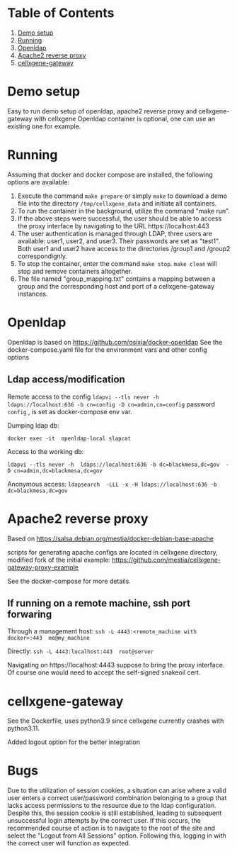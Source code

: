 
# Table of Contents

1.  [Demo setup](#org8772b4e)
2.  [Running](#org1d6aa09)
3.  [Openldap](#org598dec3)
4.  [Apache2 reverse proxy](#org69a72a2)
5.  [cellxgene-gateway](#org7d25c22)


<a id="org8772b4e"></a>

# Demo setup

Easy to run demo setup of openldap, apache2 reverse proxy and cellxgene-gateway with cellxgene
Openldap container is optional, one can use an existing one for example.


<a id="org1d6aa09"></a>

# Running

Assuming that docker and docker compose are installed, the following options are available:

1. Execute the command `make prepare` or simply `make` to download a demo file into the directory `/tmp/cellxgene_data` and initiate all containers.
2. To run the container in the background, utilize the command "make run".
3. If the above steps were successful, the user should be able to access the proxy interface by navigating to the URL https://localhost:443
4. The user authentication is managed through LDAP, three users are available: user1, user2, and user3. Their passwords are set as "test1". Both user1 and user2 have access to the directories /group1 and /group2 correspondignly.
5. To stop the container, enter the command `make stop`. `make clean` will stop and remove containers altogether.
6. The file named "group_mapping.txt" contains a mapping between a group and the corresponding host and port of a cellxgene-gateway instances.

<a id="org598dec3"></a>

# Openldap

Openldap is based on <https://github.com/osixia/docker-openldap>
See the docker-compose.yaml file for the environment vars and other config options

## Ldap access/modification

Remote access to the config `ldapvi --tls never -h  ldaps://localhost:636 -b cn=config -D cn=admin,cn=config`
password `config` , is set as docker-compose env var.

Dumping ldap db:

`docker exec -it  openldap-local slapcat`

Access to the working db:

`ldapvi --tls never -h  ldaps://localhost:636 -b dc=blackmesa,dc=gov  -D cn=admin,dc=blackmesa,dc=gov`

Anonymous access: `ldapsearch  -LLL -x -H ldaps://localhost:636 -b dc=blackmesa,dc=gov`


<a id="org69a72a2"></a>

# Apache2 reverse proxy

Based on <https://salsa.debian.org/mestia/docker-debian-base-apache>

scripts for generating apache configs are located in cellxgene directory, modified fork of
the initial example: https://github.com/mestia/cellxgene-gateway-proxy-example

See the docker-compose for more details.

## If running on a remote machine, ssh port forwaring

Through a management host:
`ssh -L 4443:<remote_machine with docker>:443  me@my_machine`

Directly: `ssh -L 4443:localhost:443  root@server `

Navigating on https://localhost:4443 suppose to bring the proxy interface. Of course one would need to accept the self-signed snakeoil cert.

<a id="org7d25c22"></a>

# cellxgene-gateway

See the Dockerfile, uses python3.9 since cellxgene currently crashes with python3.11.

Added logout option for the better integration

# Bugs

Due to the utilization of session cookies, a situation can arise where a valid user enters a correct user/password combination belonging to a group that lacks access permissions to the resource due to the ldap configuration. Despite this, the session cookie is still established, leading to subsequent unsuccessful login attempts by the correct user. If this occurs, the recommended course of action is to navigate to the root of the site and select the "Logout from All Sessions" option. Following this, logging in with the correct user will function as expected.
